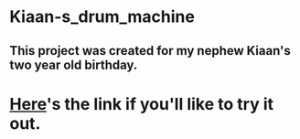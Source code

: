 # Kiaan-s_drum_machine
## This project was created for my nephew Kiaan's two year old birthday.
# [Here](https://drum-machine-fcc-marg-code.netlify.app/)'s the link if you'll like to try it out.
